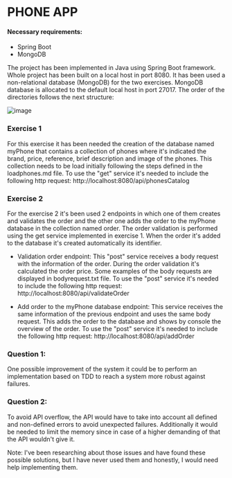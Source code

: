 # PHONE APP

#### Necessary requirements:
- Spring Boot
- MongoDB

The project has been implemented in Java using Spring Boot framework.
Whole project has been built on a local host in port 8080.
It has been used a non-relational database (MongoDB) for the two exercises. MongoDB database is allocated to the default local host in port 27017.
The order of the directories follows the next structure:

![image](https://user-images.githubusercontent.com/29228203/136656935-0a6d6124-7331-40a6-8688-0f3749756bbf.png)






### Exercise 1
For this exercise it has been needed the creation of the database named myPhone that contains a collection of phones where it's indicated the brand, price, reference, brief description and image of the phones.
This collection needs to be load initially following the steps defined in the loadphones.md file.
To use the "get" service it's needed to include the following http request: 
http://localhost:8080/api/phonesCatalog


### Exercise 2
For the exercise 2 it's been used 2 endpoints in which one of them creates and validates the order and the other one adds the order to the myPhone database in the collection named order.
The order validation is performed using the get service implemented in exercise 1. When the order it's added to the database it's created automatically its identifier.
- Validation order endpoint: This "post" service receives a body request with the information of the order. During the order validation it's calculated the order price. Some examples of the body requests are displayed in bodyrequest.txt file. To use the "post" service it's needed to include the following http request: 
http://localhost:8080/api/validateOrder

- Add order to the myPhone database endpoint: This service receives the same information of the previous endpoint and uses the same body request. This adds the order to the database and shows by console the overview of the order. To use the "post" service it's needed to include the following http request: 
http://localhost:8080/api/addOrder

### Question 1: 
One possible improvement of the system it could be to perform an implementation based on TDD to reach a system more robust against failures.

### Question 2: 
To avoid API overflow, the API would have to take into account all defined and non-defined errors to avoid unexpected failures. Additionally it would be needed to limit the memory since in case of a higher demanding of that the API wouldn't give it.

Note: I've been researching about those issues and have found these possible solutions, but I have never used them and honestly, I would need help implementing them.



